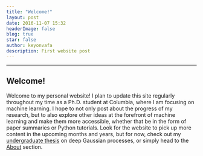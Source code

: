 ```yaml
---
title: "Welcome!"
layout: post
date: 2016-11-07 15:32
headerImage: false
blog: true
star: false
author: keyonvafa
description: First website post
---
```


---

## Welcome!

Welcome to my personal website! I plan to update this site regularly throughout my time as a Ph.D. student at Columbia, where I am focusing on machine learning. I hope to not only post about the progress of my research, but to also explore other ideas at the forefront of machine learning and make them more accessible, whether that be in the form of paper summaries or Python tutorials. Look for the website to pick up more content in the upcoming months and years, but for now, check out my <a href="{{site.base_url}}/deep-gaussian-processes/">undergraduate thesis</a> on deep Gaussian processes, or simply head to the <a href="{{site.base_url}}/about/">About</a> section. 
